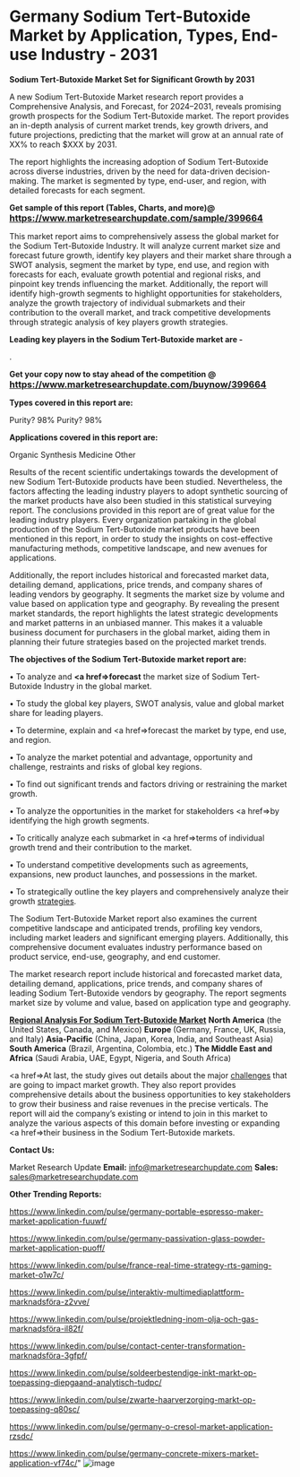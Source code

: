 # Germany Sodium Tert-Butoxide Market by Application, Types, End-use Industry - 2031

<strong>Sodium Tert-Butoxide Market Set for Significant Growth by 2031</strong>

A new Sodium Tert-Butoxide Market research report provides a Comprehensive Analysis, and Forecast, for 2024–2031, reveals promising growth prospects for the Sodium Tert-Butoxide market. The report provides an in-depth analysis of current market trends, key growth drivers, and future projections, predicting that the market will grow at an annual rate of XX% to reach $XXX by 2031.

The report highlights the increasing adoption of Sodium Tert-Butoxide across diverse industries, driven by the need for data-driven decision-making. The market is segmented by type, end-user, and region, with detailed forecasts for each segment.

<strong>Get sample of this report (Tables, Charts, and more)@ <a href=https://www.marketresearchupdate.com/sample/399664><font size=3 color=#0000ff>https://www.marketresearchupdate.com/sample/399664</font></a></strong>

This market report aims to comprehensively assess the global market for the Sodium Tert-Butoxide Industry. It will analyze current market size and forecast future growth, identify key players and their market share through a SWOT analysis, segment the market by type, end use, and region with forecasts for each, evaluate growth potential and regional risks, and pinpoint key trends influencing the market. Additionally, the report will identify high-growth segments to highlight opportunities for stakeholders, analyze the growth trajectory of individual submarkets and their contribution to the overall market, and track competitive developments through strategic analysis of key players growth strategies.

<strong>Leading key players in the Sodium Tert-Butoxide market are -</strong>

.

<strong>Get your copy now to stay ahead of the competition @ <a href=https://www.marketresearchupdate.com/buynow/399664><font size=3 color=#0000ff>https://www.marketresearchupdate.com/buynow/399664</font></a></strong>

<strong>Types covered in this report are:</strong>

Purity? 98%
Purity? 98%

<strong>Applications covered in this report are:</strong>

Organic Synthesis
Medicine
Other

Results of the recent scientific undertakings towards the development of new Sodium Tert-Butoxide products have been studied. Nevertheless, the factors affecting the leading industry players to adopt synthetic sourcing of the market products have also been studied in this statistical surveying report. The conclusions provided in this report are of great value for the leading industry players. Every organization partaking in the global production of the Sodium Tert-Butoxide market products have been mentioned in this report, in order to study the insights on cost-effective manufacturing methods, competitive landscape, and new avenues for applications.

Additionally, the report includes historical and forecasted market data, detailing demand, applications, price trends, and company shares of leading vendors by geography. It segments the market size by volume and value based on application type and geography. By revealing the present market standards, the report highlights the latest strategic developments and market patterns in an unbiased manner. This makes it a valuable business document for purchasers in the global market, aiding them in planning their future strategies based on the projected market trends.

<strong>The objectives of the Sodium Tert-Butoxide market report are:</strong>

• To analyze and <strong><a href=><strong>forecast</strong></a></strong> the market size of Sodium Tert-Butoxide Industry in the global market.

• To study the global key players, SWOT analysis, value and global market share for leading players.

• To determine, explain and <a href=>forecast</a> the market by type, end use, and region.

• To analyze the market potential and advantage, opportunity and challenge, restraints and risks of global key regions.

• To find out significant trends and factors driving or restraining the market growth.

• To analyze the opportunities in the market for stakeholders <a href=>by</a> identifying the high growth segments.

• To critically analyze each submarket in <a href=>terms</a> of individual growth trend and their contribution to the market.

• To understand competitive developments such as agreements, expansions, new product launches, and possessions in the market.

• To strategically outline the key players and comprehensively analyze their growth <a href=ASDF881288>strategies</a>.

The Sodium Tert-Butoxide Market report also examines the current competitive landscape and anticipated trends, profiling key vendors, including market leaders and significant emerging players. Additionally, this comprehensive document evaluates industry performance based on product service, end-use, geography, and end customer.

The market research report include historical and forecasted market data, detailing demand, applications, price trends, and company shares of leading Sodium Tert-Butoxide vendors by geography. The report segments market size by volume and value, based on application type and geography.

<strong><u><b>Regional Analysis For Sodium Tert-Butoxide Market</b></u></strong>
<strong><b>North America</b></strong> (the United States, Canada, and Mexico)
<strong><b>Europe </b></strong>(Germany, France, UK, Russia, and Italy)
<strong><b>Asia-Pacific</b></strong> (China, Japan, Korea, India, and Southeast Asia)
<strong><b>South America</b></strong> (Brazil, Argentina, Colombia, etc.)
<strong><b>The Middle East and Africa</b></strong> (Saudi Arabia, UAE, Egypt, Nigeria, and South Africa)

<a href=>At last,</a> the study gives out details about the major <a href=ASDF991299>challenges</a> that are going to impact market growth. They also report provides comprehensive details about the business opportunities to key stakeholders to grow their business and raise revenues in the precise verticals. The report will aid the company’s existing or intend to join in this market to analyze the various aspects of this domain before investing or expanding <a href=>their</a> business in the Sodium Tert-Butoxide markets.

<strong>Contact Us:</strong>

Market Research Update
<strong>Email:</strong> info@marketresearchupdate.com
<strong>Sales:</strong> sales@marketresearchupdate.com

<strong>Other Trending Reports:</strong>

<a href=https://www.linkedin.com/pulse/germany-portable-espresso-maker-market-application-fuuwf/>https://www.linkedin.com/pulse/germany-portable-espresso-maker-market-application-fuuwf/</a>

<a href=https://www.linkedin.com/pulse/germany-passivation-glass-powder-market-application-puoff/>https://www.linkedin.com/pulse/germany-passivation-glass-powder-market-application-puoff/</a>

<a href=https://www.linkedin.com/pulse/france-real-time-strategy-rts-gaming-market-o1w7c/>https://www.linkedin.com/pulse/france-real-time-strategy-rts-gaming-market-o1w7c/</a>

<a href=https://www.linkedin.com/pulse/interaktiv-multimediaplattform-marknadsföra-z2vve/>https://www.linkedin.com/pulse/interaktiv-multimediaplattform-marknadsföra-z2vve/</a>

<a href=https://www.linkedin.com/pulse/projektledning-inom-olja-och-gas-marknadsföra-il82f/>https://www.linkedin.com/pulse/projektledning-inom-olja-och-gas-marknadsföra-il82f/</a>

<a href=https://www.linkedin.com/pulse/contact-center-transformation-marknadsföra-3gfpf/>https://www.linkedin.com/pulse/contact-center-transformation-marknadsföra-3gfpf/</a>

<a href=https://www.linkedin.com/pulse/soldeerbestendige-inkt-markt-op-toepassing-diepgaand-analytisch-tudpc/>https://www.linkedin.com/pulse/soldeerbestendige-inkt-markt-op-toepassing-diepgaand-analytisch-tudpc/</a>

<a href=https://www.linkedin.com/pulse/zwarte-haarverzorging-markt-op-toepassing-q80sc/>https://www.linkedin.com/pulse/zwarte-haarverzorging-markt-op-toepassing-q80sc/</a>

<a href=https://www.linkedin.com/pulse/germany-o-cresol-market-application-rzsdc/>https://www.linkedin.com/pulse/germany-o-cresol-market-application-rzsdc/</a>

<a href=https://www.linkedin.com/pulse/germany-concrete-mixers-market-application-vf74c/>https://www.linkedin.com/pulse/germany-concrete-mixers-market-application-vf74c/</a>"
![image](https://github.com/user-attachments/assets/533b41d7-3862-4e66-97b7-e1acd85fcac5)
